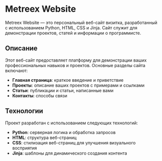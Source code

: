 # Metreex Website

Metreex Website — это персональный веб-сайт визитка, разработанный с использованием Python, HTML, CSS и Jinja. Сайт служит для демонстрации проектов, статей и информации о программисте.

## Описание

Этот веб-сайт предоставляет платформу для демонстрации ваших профессиональных навыков и проектов. Основные разделы сайта включают:

- **Главная страница**: краткое введение и приветствие
- **Проекты**: описание ваших проектов с примерами и ссылками
- **Статьи**: публикации и статьи, написанные вами
- **Контакты**: способы связи

## Технологии

Проект разработан с использованием следующих технологий:

- **Python**: серверная логика и обработка запросов
- **HTML**: структура веб-страниц
- **CSS**: стилизация веб-страниц для улучшения визуального восприятия
- **Jinja**: шаблоны для динамического создания контента

